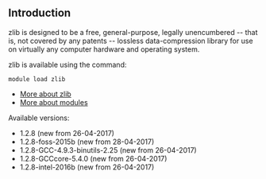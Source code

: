 ## Introduction
zlib is designed to be a free, general-purpose, legally unencumbered -- that is, not covered by any patents -- lossless data-compression library for use on virtually any computer hardware and operating system. 

zlib is available using the command:

```
module load zlib
```

* [More about zlib](http://www.zlib.net/)
* [More about modules](Local:/systems/lisa/software/modules)

Available versions:

* 1.2.8 (new from 26-04-2017)
* 1.2.8-foss-2015b (new from 28-04-2017)
* 1.2.8-GCC-4.9.3-binutils-2.25 (new from 26-04-2017)
* 1.2.8-GCCcore-5.4.0 (new from 26-04-2017)
* 1.2.8-intel-2016b (new from 26-04-2017)